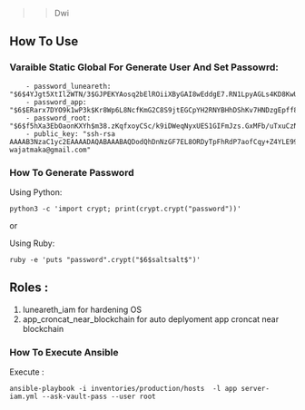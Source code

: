 >> Dwi
## How To Use


### Varaible Static Global For Generate User And Set Passowrd:

```
    - password_luneareth: "$6$4YJgt5XtIl2WTN/3$GJPEKYAosq2bElROiiXByGAI8wEddgE7.RN1LpyAGLs4KD8KwU7S70wg2zbtENxak2T6CRdh9iySM..mzNX5a0"
    - password_app: "$6$ERarx7DYO9k1wP3k$Kr8Wp6L8NcfKmG2C8S9jtEGCpYH2RNYBHhDShKv7HNDzgEpff8voNoy6a.NQFJl7orfOIh11fFyk89HLbQHBu/"
    - password_root: "$6$f5hXa3EbOaonKXYh$m38.zKqfxoyCSc/k9iDWeqNyxUES1GIFmJzs.GxMFb/uTxuCzNNewlaXeV4SHPx1PneMo3sr.z1x.qQTYmngn."
    - public_key: "ssh-rsa AAAAB3NzaC1yc2EAAAADAQABAAABAQDodQhDnNzGF7EL8ORDyTpFhRdP7aofCqy+Z4YLE99onTK54GN59X07kzI/kpwH7zf5yMsaEwEqzZEDT8bW0c5pW0recah11dDOifWI355Z7Oy5sSKB7wZ+1QaKmFmL++8+Gh2P7GXyA009xP6EEDjLaRKudnVNJ79d6dEl0kAFJ5tan6oPtxZeLay8mJBOhMnMcVzWkCS+D/dFxmHBCWdDj9fD+cIZy9zYrw+KpMUozPEYMvvOcTcZFop8BU88MQ0IthNyUW9HtjcRtLSyw1FoS9wsZFFCMzB0lVuYfb119VJo5yarYITrg5ooGKyr0qxW+PhzFoWgQpXwFNPm7jVZ wajatmaka@gmail.com"
``` 

### How To Generate Password

Using Python:

```
python3 -c 'import crypt; print(crypt.crypt("password"))'
```

or 

Using Ruby:

```
ruby -e 'puts "password".crypt("$6$saltsalt$")'
```

## Roles :

1. luneareth_iam for hardening OS
2. app_croncat_near_blockchain for auto deplyoment app croncat near blockchain


### How To Execute Ansible

Execute :

```
ansible-playbook -i inventories/production/hosts  -l app server-iam.yml --ask-vault-pass --user root
```
